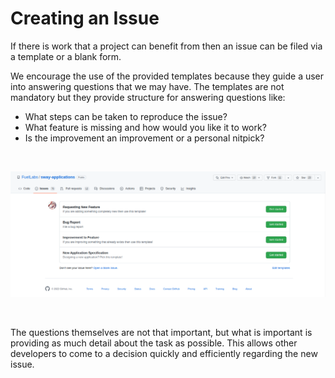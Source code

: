 # Creating an Issue

If there is work that a project can benefit from then an issue can be filed via a template or a blank form. 

We encourage the use of the provided templates because they guide a user into answering questions that we may have. The templates are not mandatory but they provide structure for answering questions like:

- What steps can be taken to reproduce the issue?
- What feature is missing and how would you like it to work?
- Is the improvement an improvement or a personal nitpick?

<br>

![Using issue templates image](../../images/issue-templates.png)

<br>

The questions themselves are not that important, but what is important is providing as much detail about the task as possible. This allows other developers to come to a decision quickly and efficiently regarding the new issue.

